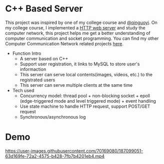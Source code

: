 # C++ Based Server
This project was inspired by one of my college course and [@qinguoyi](https://github.com/qinguoyi/TinyWebServer). On my college course, I implemented a [HTTP web server](https://github.com/tlistudents/Computer-Communication-Networks) and study the computer network, this project helps me get a better understanding of computer communication and socket programming.
You can find my other Computer Communication Network related projects [here](https://github.com/tlistudents/Computer-Communication-Networks).

* Function Intro 
	* A server based on C++
	* Support user registration, it links to MySQL to store user's informaction
	* This server can serve local contents(images, videos, etc.) to the registrated users
	* This server can serve multiple clients at the same time
* Tech used
	* Concurrency model: thread pool + non-blocking socket + epoll (edge-triggered mode and level triggered mode) + event handling
	* Use state machine to handle HTTP request, support POST/GET request
	* Synchronous/asynchronous log

# Demo
https://user-images.githubusercontent.com/70169080/187099051-63d169fe-72a2-4575-b428-7fb7b4201eb4.mp4

